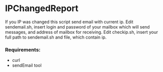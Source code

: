 # IPChangedReport

If you IP was changed this script send email with current ip.
Edit sendemail.sh, insert login and password of your mailbox which will send messages, and address of mailbox for receiving.
Edit checkip.sh, insert your full path to sendemail.sh and file, which contain ip.

### Requirements:
- curl
- sendEmail tool
